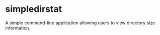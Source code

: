 # simpledirstat
 A simple command-line application allowing users to view directory size information.
